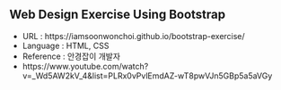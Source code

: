 <h2>Web Design Exercise Using Bootstrap</h2>
<ul>
  <li>URL : https://iamsoonwonchoi.github.io/bootstrap-exercise/</li>
  <li>Language : HTML, CSS</li>
  <li>Reference : 안경잡이 개발자</li>
  <li>https://www.youtube.com/watch?v=_Wd5AW2kV_4&list=PLRx0vPvlEmdAZ-wT8pwVJn5GBp5a5aVGy</li>
</ul>
